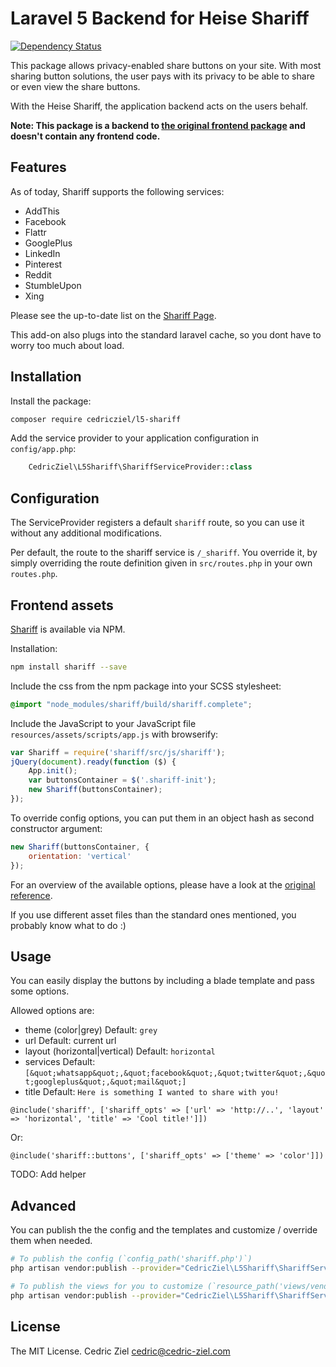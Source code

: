 # Laravel 5 Backend for Heise Shariff

[![Dependency Status](https://www.versioneye.com/user/projects/56a780b27e03c7003ba3ff48/badge.svg?style=flat)](https://www.versioneye.com/user/projects/56a780b27e03c7003ba3ff48)

This package allows privacy-enabled share buttons on your site. With most sharing button solutions,
the user pays with its privacy to be able to share or even view the share buttons.

With the Heise Shariff, the application backend acts on the users behalf.

**Note: This package is a backend to [the original frontend package](https://github.com/heiseonline/shariff) 
and doesn't contain any frontend code.**

## Features

As of today, Shariff supports the following services:

* AddThis
* Facebook
* Flattr
* GooglePlus
* LinkedIn
* Pinterest
* Reddit
* StumbleUpon
* Xing

Please see the up-to-date list on the [Shariff Page](https://github.com/heiseonline/shariff-backend-php#supported-services).

This add-on also plugs into the standard laravel cache, so you dont have to worry too much about load.

## Installation

Install the package:

```bash
composer require cedricziel/l5-shariff
```

Add the service provider to your application configuration in `config/app.php`:

```php
    CedricZiel\L5Shariff\ShariffServiceProvider::class
```

## Configuration

The ServiceProvider registers a default `shariff` route, so you can use it without any additional modifications.

Per default, the route to the shariff service is `/_shariff`. You override it, by simply overriding the route
definition given in `src/routes.php` in your own `routes.php`.

## Frontend assets

[Shariff](https://github.com/heiseonline/shariff) is available via NPM.

Installation: 

```bash
npm install shariff --save
```

Include the css from the npm package into your SCSS stylesheet:

```scss
@import "node_modules/shariff/build/shariff.complete";
```

Include the JavaScript to your JavaScript file `resources/assets/scripts/app.js` with browserify:

```javascript
var Shariff = require('shariff/src/js/shariff');
jQuery(document).ready(function ($) {
    App.init();
    var buttonsContainer = $('.shariff-init');
    new Shariff(buttonsContainer);
});
```

To override config options, you can put them in an object hash as second constructor argument:

```javascript
new Shariff(buttonsContainer, {
    orientation: 'vertical'
});
```

For an overview of the available options, please have a look at the 
[original reference](https://github.com/heiseonline/shariff#options-data-attributes).

If you use different asset files than the standard ones mentioned, you probably know what to do :)

## Usage

You can easily display the buttons by including a blade template and pass some options.

Allowed options are:

* theme (color|grey) Default: `grey`
* url Default: current url
* layout (horizontal|vertical) Default: `horizontal`
* services Default: `[&quot;whatsapp&quot;,&quot;facebook&quot;,&quot;twitter&quot;,&quot;googleplus&quot;,&quot;mail&quot;]`
* title Default: `Here is something I wanted to share with you!`

```blade
@include('shariff', ['shariff_opts' => ['url' => 'http://..', 'layout' => 'horizontal', 'title' => 'Cool title!']])
```

Or:

```blade
@include('shariff::buttons', ['shariff_opts' => ['theme' => 'color']])
```

TODO: Add helper

## Advanced

You can publish the the config and the templates and customize / override them when needed.

```bash
# To publish the config (`config_path('shariff.php')`)
php artisan vendor:publish --provider="CedricZiel\L5Shariff\ShariffServiceProvider" --tag="config"

# To publish the views for you to customize (`resource_path('views/vendor/shariff')`)
php artisan vendor:publish --provider="CedricZiel\L5Shariff\ShariffServiceProvider" --tag="views"
```

## License

The MIT License. Cedric Ziel <cedric@cedric-ziel.com>
